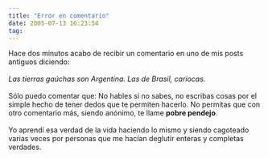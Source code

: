 ```yaml
---
title: "Error en comentario"
date: 2005-07-13 16:23:54
tag: 
---
```

Hace dos minutos acabo de recibir un comentario en uno de mis posts antiguos diciendo:<br/><br/><em>Las tierras gaúchas son Argentina. Las de Brasil, cariocas.</em><br/><br/>
Sólo puedo comentar que: No hables si no sabes, no escribas cosas por
el simple hecho de tener dedos que te permiten hacerlo. No permitas que
con otro comentario más, siendo anónimo, te llame <strong>pobre pendejo</strong>.<br/><br/>
Yo aprendí esa verdad de la vida haciendo lo mismo y siendo cagoteado
varias veces por personas que me hacían deglutir enteras y completas
verdades.<br/><br/><br/>
